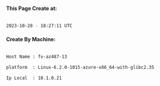 
   
#### This Page Create at:

```bash

2023-10-28 - 18:27:11 UTC

```

#### Create By Machine:

```bash

Host Name : fv-az487-13

platform  : Linux-6.2.0-1015-azure-x86_64-with-glibc2.35

Ip Local  : 10.1.0.21

```

